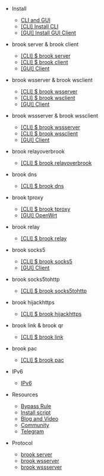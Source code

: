 -   Install

    -   [CLI and GUI](README.md)
    -   [[CLI] Install CLI](install-cli.md)
    -   [[GUI] Install GUI Client](install-gui-client.md)

-   brook server & brook client

    -   [[CLI] \$ brook server](brook-server.md)
    -   [[CLI] \$ brook client](brook-client.md)
    -   [[GUI] Client](brook-client-gui.md)

-   brook wsserver & brook wsclient

    -   [[CLI] \$ brook wsserver](brook-wsserver.md)
    -   [[CLI] \$ brook wsclient](brook-wsclient.md)
    -   [[GUI] Client](brook-wsclient-gui.md)

-   brook wssserver & brook wssclient

    -   [[CLI] \$ brook wssserver](brook-wssserver.md)
    -   [[CLI] \$ brook wssclient](brook-wssclient.md)
    -   [[GUI] Client](brook-wssclient-gui.md)

-   brook relayoverbrook

    -   [[CLI] \$ brook relayoverbrook](brook-relayoverbrook.md)

-   brook dns

    -   [[CLI] \$ brook dns](brook-dns.md)

-   brook tproxy

    -   [[CLI] \$ brook tproxy](brook-tproxy.md)
    -   [[GUI] OpenWrt](brook-tproxy-gui.md)

-   brook relay

    -   [[CLI] \$ brook relay](brook-relay.md)

-   brook socks5

    -   [[CLI] \$ brook socks5](brook-socks5.md)
    -   [[GUI] Client](socks5-client-gui.md)

-   brook socks5tohttp

    -   [[CLI] \$ brook socks5tohttp](brook-socks5tohttp.md)

-   brook hijackhttps

    -   [[CLI] \$ brook hijackhttps](brook-hijackhttps.md)

-   brook link & brook qr

    -   [[CLI] \$ brook link](brook-link.md)

-   brook pac

    -   [[CLI] \$ brook pac](brook-pac.md)

-   IPv6

    -   [IPv6](ipv6.md)

-   Resources

    -   [Bypass Rule](bypass.md)
    -   [Install script](installscript.md)
    -   [Blog and Video](blogvideo.md)
    -   [Community](community.md)
    -   [Telegram](telegram.md)

-   Protocol

    -   [brook server](brook-server-protocol.md)
    -   [brook wsserver](brook-wsserver-protocol.md)
    -   [brook wssserver](brook-wssserver-protocol.md)
